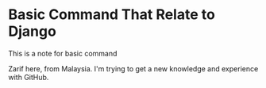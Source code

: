 # Basic Command That Relate to Django

This is a note for basic command

Zarif here, from Malaysia.
I'm trying to get a new knowledge and experience with GitHub.
